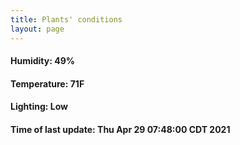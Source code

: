 ```yaml
---
title: Plants' conditions
layout: page
---
```



#### Humidity: 49%
#### Temperature: 71F
#### Lighting: Low
#### Time of last update: Thu Apr 29 07:48:00 CDT 2021
